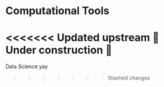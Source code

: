 Computational Tools
===================

<<<<<<< Updated upstream
🚧 Under construction 🚧
=======
Data Science yay
>>>>>>> Stashed changes
